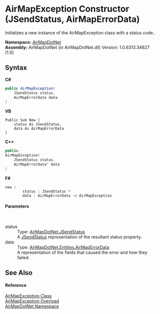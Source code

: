 # AirMapException Constructor (JSendStatus, AirMapErrorData)
 

Initializes a new instance of the AirMapException class with a status code..

**Namespace:**&nbsp;<a href="b5783ccd-d544-c2c9-c0be-1f622d02460a">AirMapDotNet</a><br />**Assembly:**&nbsp;AirMapDotNet (in AirMapDotNet.dll) Version: 1.0.6313.34627 (1.0)

## Syntax

**C#**<br />
``` C#
public AirMapException(
	JSendStatus status,
	AirMapErrorData data
)
```

**VB**<br />
``` VB
Public Sub New ( 
	status As JSendStatus,
	data As AirMapErrorData
)
```

**C++**<br />
``` C++
public:
AirMapException(
	JSendStatus status, 
	AirMapErrorData^ data
)
```

**F#**<br />
``` F#
new : 
        status : JSendStatus * 
        data : AirMapErrorData -> AirMapException
```


#### Parameters
&nbsp;<dl><dt>status</dt><dd>Type: <a href="59b90dba-c56c-d26d-3b84-656af22cb9cd">AirMapDotNet.JSendStatus</a><br />A <a href="59b90dba-c56c-d26d-3b84-656af22cb9cd">JSendStatus</a> representation of the resultant status property.</dd><dt>data</dt><dd>Type: <a href="5991273b-b04f-f9ca-8a1b-8d1733b7bc7b">AirMapDotNet.Entities.AirMapErrorData</a><br />A representation of the fields that caused the error and how they failed.</dd></dl>

## See Also


#### Reference
<a href="d82ff8cb-4e8e-4f49-2c4c-a1d978cbdb1c">AirMapException Class</a><br /><a href="a0b9449f-600a-3479-c88b-3dd79f016cbe">AirMapException Overload</a><br /><a href="b5783ccd-d544-c2c9-c0be-1f622d02460a">AirMapDotNet Namespace</a><br />